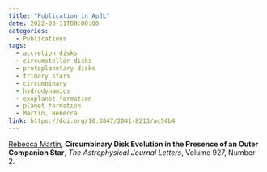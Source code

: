 ```yaml
---
title: "Publication in ApJL"
date: 2022-03-11T08:00:00
categories:
  - Publications
tags:
  - accretion disks
  - circumstellar disks
  - protoplanetary disks
  - trinary stars
  - circumbinary
  - hydrodynamics
  - exoplanet formation
  - planet formation
  - Martin, Rebecca
link: https://doi.org/10.3847/2041-8213/ac54b4
---
```


[Rebecca Martin](/team/martin-rebecca), **Circumbinary Disk Evolution in the Presence of an Outer Companion Star**, *The Astrophysical Journal Letters*, Volume 927, Number 2.

